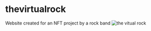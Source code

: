 # thevirtualrock
Website created for an NFT project by a rock band
![the vitual rock](https://user-images.githubusercontent.com/119333308/223581639-283b713e-c04e-4697-8c44-41df2af9ab55.png)
